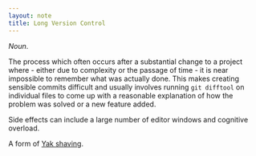 ```yaml
---
layout: note
title: Long Version Control
---
```


_Noun_.

The process which often occurs after a substantial change to a project where - either due to complexity or the passage of time - it is near impossible to remember what was actually done. This makes creating sensible commits difficult and usually involves running `git difftool` on individual files to come up with a reasonable explanation of how the problem was solved or a new feature added.

Side effects can include a large number of editor windows and cognitive overload.

A form of [Yak shaving][].

[Yak shaving]: https://projects.csail.mit.edu/gsb/old-archive/gsb-archive/gsb2000-02-11.html
